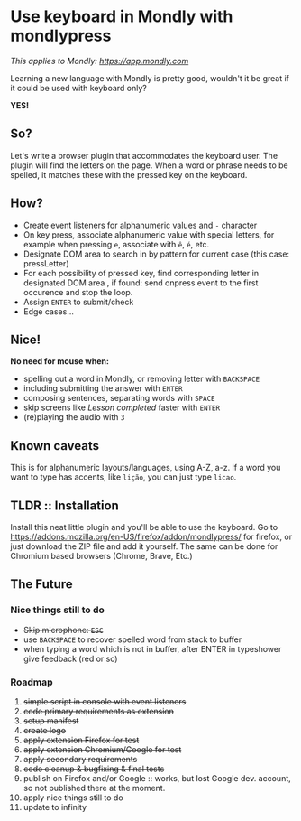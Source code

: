# Use keyboard in Mondly with **mondlypress**

_This applies to Mondly: https://app.mondly.com_

Learning a new language with Mondly is pretty good, wouldn't it be great if it could be used with keyboard only?

**YES!**

## So?
Let's write a browser plugin that accommodates the keyboard user.
The plugin will find the letters on the page. When a word or phrase needs to be spelled, it matches these with the pressed key on the keyboard.

## How?
- Create event listeners for alphanumeric values and `-` character
- On key press, associate alphanumeric value with special letters, for example when pressing `e`, associate with `ê`, `é`, etc.
- Designate DOM area to search in by pattern for current case (this case: pressLetter)
- For each possibility of pressed key, find corresponding letter in designated DOM area , if found: send onpress event to the first occurence and stop the loop.
- Assign `ENTER` to submit/check
- Edge cases...

## Nice!
**No need for mouse when:**

- spelling out a word in Mondly, or removing letter with `BACKSPACE`
- including submitting the answer with `ENTER`
- composing sentences, separating words with `SPACE`
- skip screens like _Lesson completed_ faster with `ENTER`
- (re)playing the audio with `3`

## Known caveats
This is for alphanumeric layouts/languages, using A-Z, a-z.
If a word you want to type has accents, like `lição`, you can just type `licao`.

## TLDR :: Installation
Install this neat little plugin and you'll be able to use the keyboard.
Go to https://addons.mozilla.org/en-US/firefox/addon/mondlypress/ for firefox, or just download the ZIP file and add it yourself.
The same can be done for Chromium based browsers (Chrome, Brave, Etc.)

## The Future

### Nice things still to do
- ~~Skip microphone: `ESC`~~
- use `BACKSPACE` to recover spelled word from stack to buffer
- when typing a word which is not in buffer, after ENTER in typeshower give feedback (red or so)


### Roadmap
1. ~~simple script in console with event listeners~~
2. ~~code primary requirements as extension~~
3. ~~setup manifest~~
4. ~~create logo~~
5. ~~apply extension Firefox for test~~
6. ~~apply extension Chromium/Google for test~~
7. ~~apply secondary requirements~~
8. ~~code cleanup & bugfixing & final tests~~
9. publish on Firefox and/or Google :: works, but lost Google dev. account, so not published there at the moment.
10. ~~apply nice things still to do~~
11. update to infinity
